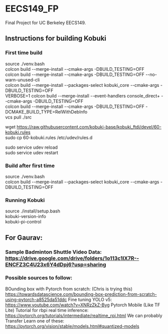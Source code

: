 # EECS149_FP
Final Project for UC Berkeley EECS149.

## Instructions for building Kobuki

### First time build  
source ./venv.bash   
colcon build --merge-install --cmake-args -DBUILD_TESTING=OFF    
colcon build --merge-install --cmake-args -DBUILD_TESTING=OFF --no-warn-unused-cli    
colcon build --merge-install --packages-select kobuki_core --cmake-args -DBUILD_TESTING=OFF    
VERBOSE=1 colcon build --merge-install --event-handlers console_direct+ --cmake-args -DBUILD_TESTING=OFF    
colcon build --merge-install --cmake-args -DBUILD_TESTING=OFF -DCMAKE_BUILD_TYPE=RelWithDebInfo    
vcs pull ./src   
  
wget https://raw.githubusercontent.com/kobuki-base/kobuki_ftdi/devel/60-kobuki.rules    
sudo cp 60-kobuki.rules /etc/udev/rules.d   

sudo service udev reload   
sudo service udev restart   

### Build after first time  
source ./venv.bash   
colcon build --merge-install --packages-select kobuki_core --cmake-args -DBUILD_TESTING=OFF  

### Running Kobuki
source ./install/setup.bash  
kobuki-version-info  
kobuki-pi-control  

## For Gaurav:
### Sample Badminton Shuttle Video Data: https://drive.google.com/drive/folders/1o113c1IX7R--ENCFZ3C4U23x6Y4dDpj6?usp=sharing
### Possible sources to follow:
BOunding box with Pytorch from scratch: (Chris is trying this)
https://towardsdatascience.com/bounding-box-prediction-from-scratch-using-pytorch-a8525da51ddc
Fine tuning YOLO v5: https://www.youtube.com/watch?v=XNRzZkZ-Byg
Pytorch Mobile (Like TF Lite) Tutorial for rbpi real time inference: https://pytorch.org/tutorials/intermediate/realtime_rpi.html
We can probably Transfer Learn one of these: 
https://pytorch.org/vision/stable/models.html#quantized-models
 
